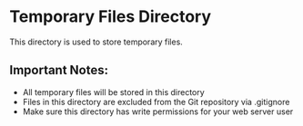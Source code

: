 # Temporary Files Directory

This directory is used to store temporary files.

## Important Notes:

- All temporary files will be stored in this directory
- Files in this directory are excluded from the Git repository via .gitignore
- Make sure this directory has write permissions for your web server user 